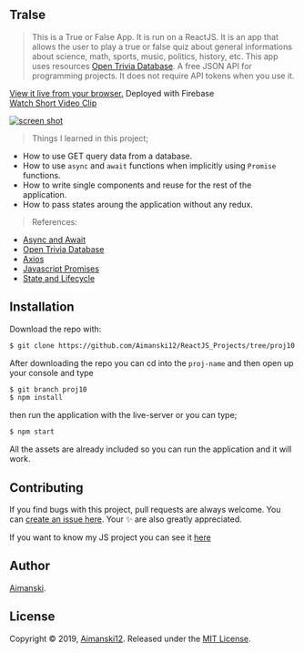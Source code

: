 ## Tralse

> This is a True or False App. It is run on a ReactJS. It is an app that allows the user to play a true or false quiz about general informations about science, math, sports, music, politics, history, etc. This app uses resources [Open Trivia Database](https://opentdb.com/api_config.php). A free JSON API for programming projects. It does not require API tokens when you use it.

[View it live from your browser.](http://bit.ly/2NXdPON) Deployed with Firebase<br>
[Watch Short Video Clip](https://www.youtube.com/watch?v=p9yRbI88yXo&feature=youtu.be) <br>

<div float="left">
  <a href="https://www.youtube.com/watch?v=p9yRbI88yXo&feature=youtu.be">
    <img src="https://github.com/Aimanski12/proj-resource/blob/master/libs/react/react10-tralse.gif" alt="screen shot">
  </a>
</div>

> Things I learned in this project;
  * How to use GET query data from a database.
  * How to use `async` and `await` functions when implicitly using `Promise` functions.
  * How to write single components and reuse for the rest of the application.
  * How to pass states aroung the application without any redux.
  
  > References:
  * [Async and Await](https://developer.mozilla.org/en-US/docs/Web/JavaScript/Reference/Statements/async_function)
  * [Open Trivia Database](https://opentdb.com/api_config.php)
  * [Axios](https://www.npmjs.com/package/axios)
  * [Javascript Promises](https://developer.mozilla.org/en-US/docs/Web/JavaScript/Reference/Global_Objects/Promise)
  * [State and Lifecycle](https://reactjs.org/docs/state-and-lifecycle.html)

## Installation

Download the repo with:

```bash
$ git clone https://github.com/Aimanski12/ReactJS_Projects/tree/proj10 proj-name
```

After downloading the repo you can cd into the `proj-name` and then open up your console and type 

```bash
$ git branch proj10
$ npm install
```

then run the application with the live-server or you can type;

```bash
$ npm start
```

All the assets are already included so you can run the application and it will work. 

## Contributing

If you find bugs with this project, pull requests are always welcome. You can [create an issue here](https://github.com/Aimanski12/ReactJS_Projects/issues/new).
Your :sparkles: are also greatly appreciated.

If you want to know my JS project you can see it [here](http://bit.ly/aiman-javascript-projects)

## Author

[Aimanski](http://bit.ly/aiman-profile-github).

## License 

Copyright © 2019, [Aimanski12](http://bit.ly/aiman-profile-github).
Released under the [MIT License](LICENSE).


